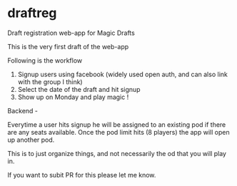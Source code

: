 # draftreg
Draft registration web-app for Magic Drafts

This is the very first draft of the web-app

Following is the workflow

1. Signup users using facebook (widely used open auth, and can also link with the group I think)
2. Select the date of the draft and hit signup
3. Show up on Monday and play magic !

Backend - 

Everytime a user hits signup he will be assigned to an existing pod if there are any seats available. Once the pod limit hits (8 players)
the app will open up another pod.

This is to just organize things, and not necessarily the od that you will play in.

If you want to subit PR for this please let me know.
